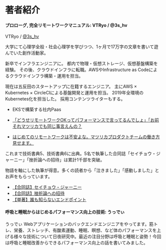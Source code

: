 # 著者紹介

#### プロローグ, 完全リモートワークマニュアル: VTRyo / @3s_hv

VTRyo / [@3s_hv](https://vtryo.me/)

大学にて心理学全般・社会心理学を学びつつ、1ヶ月で17万字の文章を書いて遊んでいた創作活動家。

新卒でインフラエンジニアに。 都内で物理・仮想ストレージ、仮想基盤構築を経験。
その後、クラウドインフラに転職。AWSやInfrastructure as Codeによるクラウドインフラ構築・運用を担当。

現在は五反田のスタートアップに在籍するエンジニア。
主にAWS × Kubernetes × CircleCIによる基盤開発と運用を担当。
2019年全環境のKubernetes化を担当した。
採用コンテンツライターもする。

* EKSで構築する社内Paas

* [「どうせリモートワークOKってパフォーマンスで言ってるんでしょ」「お前それマツリカでも同じ事言えんの？](https://www.wantedly.com/companies/mazrica/post_articles/123448)

* [はじめてのリモートワークは不安よな。マツリカプロダクトチームの働き方 見せます。](https://www.wantedly.com/companies/mazrica/post_articles/180130)


これまで技術書典5、技術書典6に出典。5名で執筆した合同誌「セイチョウ・ジャーニー」「挫折論への招待」は累計1千部を突破。

物語を軸にした執筆が得意。多くの読者から「泣きました」「感動しました」とお声をもらっています。

* [【合同誌】セイチョウ・ジャーニー](https://booth.pm/ja/items/1038923)
* [【合同誌】挫折論への招待](https://booth.pm/ja/items/1317801)
* [【単著】誰も知らないエンドポイント](https://booth.pm/ja/items/1567107)


#### 呼吸と睡眠からはじめるパフォーマンス向上の技術: うっでぃ
うっでぃ
Webアプリケーションのバックエンドエンジニアをやってます。筋トレ、栄養、ストレッチ、有酸素運動、睡眠、瞑想、など体のパフォーマンスを上げる様々な技術について日夜研究中。最近の注目分野は呼吸と睡眠と姿勢！今回は呼吸と睡眠改善からできるパフォーマンス向上の話を書いてみました。
